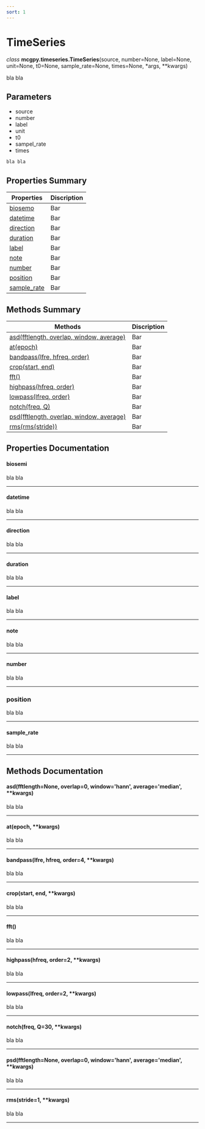 ```yaml
---
sort: 1
---
```


# TimeSeries

*class* **mcgpy.timeseries.TimeSeries**(source, number=None, label=None, unit=None, t0=None, sample_rate=None, times=None, *args, **kwargs)

bla bla

## Parameters

* source
* number
* label
* unit
* t0
* sampel_rate
* times

```note
bla bla
```

## Properties Summary

| Properties     | Discription |
|----------------|-------------|
| [biosemo](https://pjjung.github.io/mcgpy/Classes/TimeSeries.html#biosemi)      | Bar         |
| [datetime](https://pjjung.github.io/mcgpy/Classes/TimeSeries.html#datetime)    | Bar         |
| [direction](https://pjjung.github.io/mcgpy/Classes/TimeSeries.html#direction)  | Bar         |
| [duration](https://pjjung.github.io/mcgpy/Classes/TimeSeries.html#duration)    | Bar         |
| [label](https://pjjung.github.io/mcgpy/Classes/TimeSeries.html#label)          | Bar         |
| [note](https://pjjung.github.io/mcgpy/Classes/TimeSeries.html#note)            | Bar         |
| [number](https://pjjung.github.io/mcgpy/Classes/TimeSeries.html#number)        | Bar         |
| [position](https://pjjung.github.io/mcgpy/Classes/TimeSeries.html#position)    | Bar         |
| [sample_rate](https://pjjung.github.io/mcgpy/Classes/TimeSeries.html#sample_rate)| Bar         |

## Methods Summary

| Methods        | Discription |
|----------------|-------------|
| [asd(fftlength, overlap, window, average)](https://pjjung.github.io/mcgpy/Classes/TimeSeries.html#asdfftlengthnone-overlap0-windowhann-averagemedian-kwargs)      | Bar         |
| [at(epoch)](https://pjjung.github.io/mcgpy/Classes/TimeSeries.html#atepoch)       | Bar         |
| [bandpass(lfre, hfreq, order)](https://pjjung.github.io/mcgpy/Classes/TimeSeries.html#bandpasslfre-hfreq-order4) | Bar         |
| [crop(start, end)](https://pjjung.github.io/mcgpy/Classes/TimeSeries.html#cropstart-end)     | Bar         |
| [fft()](https://pjjung.github.io/mcgpy/Classes/TimeSeries.html#fft)      | Bar         |
| [highpass(hfreq, order)](https://pjjung.github.io/mcgpy/Classes/TimeSeries.html#highpasshfreq-order2) | Bar         |
| [lowpass(lfreq, order)](https://pjjung.github.io/mcgpy/Classes/TimeSeries.html#lowpasslfreq-order2)  | Bar         |
| [notch(freq, Q)](https://pjjung.github.io/mcgpy/Classes/TimeSeries.html#notchfreq-q30)    | Bar         |
| [psd(fftlength, overlap, window, average)](https://pjjung.github.io/mcgpy/Classes/TimeSeries.html#psdfftlengthnone-overlap0-windowhann-averagemedian-kwargs)      | Bar         |
| [rms(rms(stride))](https://pjjung.github.io/mcgpy/Classes/TimeSeries.html#rmsstride1)      | Bar         |


## Properties Documentation

#### biosemi
bla bla

---
#### datetime 
bla bla

---
#### direction
bla bla

---
#### duration 
bla bla

---
#### label
bla bla

---
#### note
bla bla

---
#### number
bla bla

---
### position
bla bla

---
#### sample_rate
bla bla

---


## Methods Documentation

#### asd(fftlength=None, overlap=0, window='hann', average='median', **kwargs)
bla bla

---
#### at(epoch, **kwargs)
bla bla

---
#### bandpass(lfre, hfreq, order=4, **kwargs) 
bla bla

---
#### crop(start, end, **kwargs)
bla bla

---
#### fft()
bla bla

---
#### highpass(hfreq, order=2, **kwargs)
bla bla

---
#### lowpass(lfreq, order=2, **kwargs)
bla bla

---
#### notch(freq, Q=30, **kwargs)
bla bla

---
#### psd(fftlength=None, overlap=0, window='hann', average='median', **kwargs)
bla bla

---

#### rms(stride=1, **kwargs)
bla bla

---
